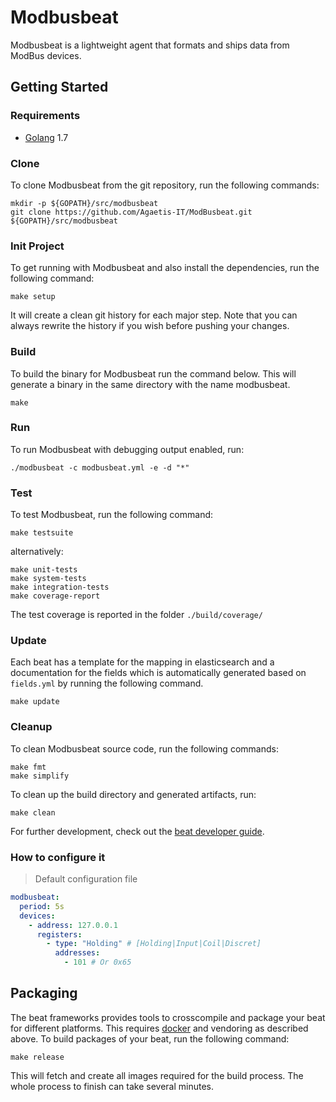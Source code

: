 # Modbusbeat

Modbusbeat is a lightweight agent that formats and ships data from ModBus devices.


## Getting Started
### Requirements

* [Golang](https://golang.org/dl/) 1.7


### Clone

To clone Modbusbeat from the git repository, run the following commands:

```
mkdir -p ${GOPATH}/src/modbusbeat
git clone https://github.com/Agaetis-IT/ModBusbeat.git ${GOPATH}/src/modbusbeat
```

### Init Project
To get running with Modbusbeat and also install the
dependencies, run the following command:

```
make setup
```

It will create a clean git history for each major step. Note that you can always rewrite the history if you wish before pushing your changes.

### Build

To build the binary for Modbusbeat run the command below. This will generate a binary
in the same directory with the name modbusbeat.

```
make
```


### Run

To run Modbusbeat with debugging output enabled, run:

```
./modbusbeat -c modbusbeat.yml -e -d "*"
```


### Test

To test Modbusbeat, run the following command:

```
make testsuite
```

alternatively:
```
make unit-tests
make system-tests
make integration-tests
make coverage-report
```

The test coverage is reported in the folder `./build/coverage/`

### Update

Each beat has a template for the mapping in elasticsearch and a documentation for the fields
which is automatically generated based on `fields.yml` by running the following command.

```
make update
```


### Cleanup

To clean  Modbusbeat source code, run the following commands:

```
make fmt
make simplify
```

To clean up the build directory and generated artifacts, run:

```
make clean
```



For further development, check out the [beat developer guide](https://www.elastic.co/guide/en/beats/libbeat/current/new-beat.html).


### How to configure it

> Default configuration file
```yaml
modbusbeat:
  period: 5s
  devices:
    - address: 127.0.0.1
      registers:
        - type: "Holding" # [Holding|Input|Coil|Discret]
          addresses:
            - 101 # Or 0x65
```

## Packaging

The beat frameworks provides tools to crosscompile and package your beat for different platforms. This requires [docker](https://www.docker.com/) and vendoring as described above. To build packages of your beat, run the following command:

```
make release
```

This will fetch and create all images required for the build process. The whole process to finish can take several minutes.
